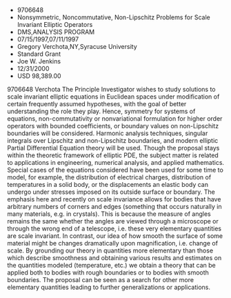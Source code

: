 
* 9706648
* Nonsymmetric, Noncommutative, Non-Lipschitz Problems for Scale Invariant Elliptic Operators
* DMS,ANALYSIS PROGRAM
* 07/15/1997,07/11/1997
* Gregory Verchota,NY,Syracuse University
* Standard Grant
* Joe W. Jenkins
* 12/31/2000
* USD 98,389.00

9706648 Verchota The Principle Investigator wishes to study solutions to scale
invariant elliptic equations in Euclidean spaces under modification of certain
frequently assumed hypotheses, with the goal of better understanding the role
they play. Hence, symmetry for systems of equations, non-commutativity or
nonvariational formulation for higher order operators with bounded coefficients,
or boundary values on non-Lipschitz boundaries will be considered. Harmonic
analysis techniques, singular integrals over Lipschitz and non-Lipschitz
boundaries, and modern elliptic Partial Differential Equation theory will be
used. Though the proposal stays within the theoretic framework of elliptic PDE,
the subject matter is related to applications in engineering, numerical
analysis, and applied mathematics. Special cases of the equations considered
have been used for some time to model, for example, the distribution of
electrical charges, distribution of temperatures in a solid body, or the
displacements an elastic body can undergo under stresses imposed on its outside
surface or boundary. The emphasis here and recently on scale invariance allows
for bodies that have arbitrary numbers of corners and edges (something that
occurs naturally in many materials, e.g. in crystals). This is because the
measure of angles remains the same whether the angles are viewed through a
microscope or through the wrong end of a telescope, i.e. these very elementary
quantities are scale invariant. In contrast, our idea of how smooth the surface
of some material might be changes dramatically upon magnification, i.e. change
of scale. By grounding our theory in quantities more elementary than those which
describe smoothness and obtaining various results and estimates on the
quantities modeled (temperature, etc.) we obtain a theory that can be applied
both to bodies with rough boundaries or to bodies with smooth boundaries. The
proposal can be seen as a search for other more elementary quantities leading to
further generalizations or applications.

